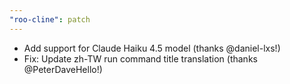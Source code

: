 ```yaml
---
"roo-cline": patch
---
```


- Add support for Claude Haiku 4.5 model (thanks @daniel-lxs!)
- Fix: Update zh-TW run command title translation (thanks @PeterDaveHello!)
